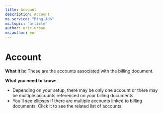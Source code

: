 ```yaml
---
title: Account
description: Account
ms.service: "Bing-Ads"
ms.topic: "article"
author: eric-urban
ms.author: eur
---
```


# Account

**What it is:**     These are the accounts associated with the billing document.

**What you need to know:**
- Depending on your setup, there may be only one account or there may be multiple accounts referenced on your billing documents.
- You'll see ellipses if there are multiple accounts linked to billing documents. Click it to see the related list of accounts.


